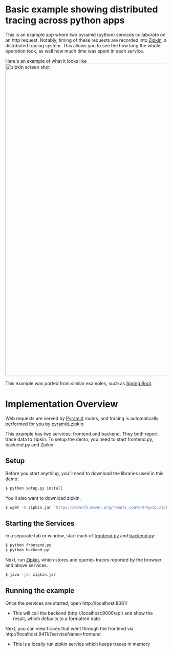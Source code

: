 # Basic example showing distributed tracing across python apps
This is an example app where two pyramid (python) services collaborate on an http request. Notably, timing of these requests are recorded into [Zipkin](http://zipkin.io/), a distributed tracing system. This allows you to see the how long the whole operation took, as well how much time was spent in each service.

Here's an example of what it looks like
<img width="972" alt="zipkin screen shot" src="https://cloud.githubusercontent.com/assets/64215/19347100/bf76a270-9179-11e6-80bb-bd6ccfe7f7f4.png">

This example was ported from similar examples, such as [Spring Boot](https://github.com/openzipkin/sleuth-webmvc-example).

# Implementation Overview

Web requests are served by [Pyramid](http://www.pylonsproject.org/) routes, and tracing is automatically performed for you by [pyramid_zipkin](https://github.com/Yelp/pyramid_zipkin).

This example has two services: frontend and backend. They both report trace data to zipkin. To setup the demo, you need to start frontend.py, backend.py and Zipkin.

## Setup

Before you start anything, you'll need to download the libraries used in this demo:
```bash
$ python setup.py install
```

You'll also want to download zipkin.
```bash
$ wget -O zipkin.jar 'https://search.maven.org/remote_content?g=io.zipkin.java&a=zipkin-server&v=LATEST&c=exec'
```

## Starting the Services
In a separate tab or window, start each of [frontend.py](./frontend.py) and [backend.py](./backend.py):
```bash
$ python frontend.py
$ python backend.py
```

Next, run [Zipkin](http://zipkin.io/), which stores and queries traces reported by the browser and above services.

```bash
$ java -jar zipkin.jar
```

## Running the example

Once the services are started, open http://localhost:8081/
* This will call the backend (http://localhost:9000/api) and show the result, which defaults to a formatted date.

Next, you can view traces that went through the frontend via http://localhost:9411/?serviceName=frontend
* This is a locally run zipkin service which keeps traces in memory
